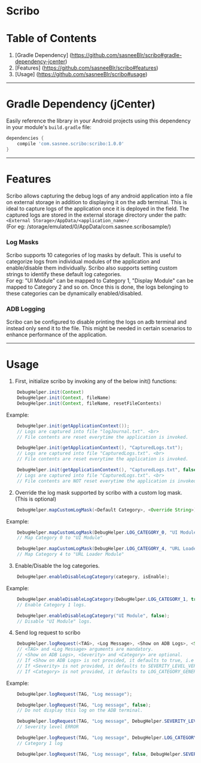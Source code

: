 # Scribo

# Table of Contents
1. [Gradle Dependency] (https://github.com/sasneeBlr/scribo#gradle-dependency-jcenter)
2. [Features] (https://github.com/sasneeBlr/scribo#features)
3. [Usage] (https://github.com/sasneeBlr/scribo#usage)

---
# Gradle Dependency (jCenter)

Easily reference the library in your Android projects using this dependency in your module's `build.gradle` file:

```gradle
dependencies {
    compile 'com.sasnee.scribo:scribo:1.0.0'
}
```
---

# Features
Scribo allows capturing the debug logs of any android application into a file on external storage in addition to displaying
it on the adb terminal. This is ideal to capture logs of the application once it is deployed in the field. 
The captured logs are stored in the external storage directory under the path: `<External Storage>/AppData/<application_name>/` <br>
(For eg: /storage/emulated/0/AppData/com.sasnee.scribosample/)

### Log Masks
Scribo supports 10 categories of log masks by default. This is useful to categorize logs from individual modules of the
application and enable/disable them individually. Scribo also supports setting custom strings to identify these default log
categories. <br> 
For eg: "UI Module" can be mapped to Category 1, "Display Module" can be mapped to Category 2 and so on. Once this
is done, the logs belonging to these categories can be dynamically enabled/disabled.

### ADB Logging
Scribo can be configured to disable printing the logs on adb terminal and instead only send it to the file. This might be needed
in certain scenarios to enhance performance of the application.

---

# Usage
1. First, initialize scribo by invoking any of the below init() functions: 

```java
	DebugHelper.init(Context)
	DebugHelper.init(Context, fileName)
	DebugHelper.init(Context, fileName, resetFileContents)
```
   Example:
```java
	DebugHelper.init(getApplicationContext());
	// Logs are captured into file "logJournal.txt". <br>
	// File contents are reset everytime the application is invoked.
```

```java
	DebugHelper.init(getApplicationContext(), "CapturedLogs.txt");
	// Logs are captured into file "CapturedLogs.txt". <br>
	// File contents are reset everytime the application is invoked.
```    

```java
	DebugHelper.init(getApplicationContext(), "CapturedLogs.txt", false); 
	// Logs are captured into file "CapturedLogs.txt". <br>
	// File contents are NOT reset everytime the application is invoked.
```

2. Override the log mask supported by scribo with a custom log mask. (This is optional) 

```java
    DebugHelper.mapCustomLogMask(<Default Category>, <Override String>);
```
  Example:
```java
	DebugHelper.mapCustomLogMask(DebugHelper.LOG_CATEGORY_0, "UI Module"); 
	// Map Category 0 to "UI Module"
```

```java
	DebugHelper.mapCustomLogMask(DebugHelper.LOG_CATEGORY_4, "URL Loader Module"); 
	// Map Category 4 to "URL Loader Module"
```	


3. Enable/Disable the log categories.
```java
	DebugHelper.enableDisableLogCategory(category, isEnable);	
```

  Example:    
```java
	DebugHelper.enableDisableLogCategory(DebugHelper.LOG_CATEGORY_1, true);
	// Enable Category 1 logs.
```	

```java
	DebugHelper.enableDisableLogCategory("UI Module", false);
	// Disable "UI Module" logs.
```


4. Send log request to scribo
```java
	DebugHelper.logRequest(<TAG>, <Log Message>, <Show on ADB Logs>, <Severity>, <Category>);
	// <TAG> and <Log Message> arguments are mandatory. 
	// <Show on ADB Logs>, <Severity> and <Category> are optional. 
	// If <Show on ADB Logs> is not provided, it defaults to true, i.e the log will be shown on ADB terminal.
	// If <Severity> is not provided, it defaults to SEVERITY_LEVEL_VERBOSE.
	// If <Category> is not provided, it defaults to LOG_CATEGORY_GENERAL.
```

  Example:
```java
	DebugHelper.logRequest(TAG, "Log message");
```

```java
	DebugHelper.logRequest(TAG, "Log message", false);
	// Do not display this log on the ADB terminal.
```

```java
	DebugHelper.logRequest(TAG, "Log message", DebugHelper.SEVERITY_LEVEL_ERROR);
	// Severity level ERROR  
```

```java	
	DebugHelper.logRequest(TAG, "Log message", DebugHelper.LOG_CATEGORY_1);
	// Category 1 log
```

```java
	DebugHelper.logRequest(TAG, "Log message", false, DebugHelper.SEVERITY_LEVEL_WARN, DebugHelper.LOG_CATEGORY_1);
```

